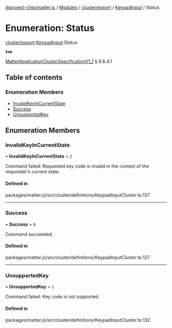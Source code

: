 [@project-chip/matter.js](../README.md) / [Modules](../modules.md) / [cluster/export](../modules/cluster_export.md) / [KeypadInput](../modules/cluster_export.KeypadInput.md) / Status

# Enumeration: Status

[cluster/export](../modules/cluster_export.md).[KeypadInput](../modules/cluster_export.KeypadInput.md).Status

**`See`**

[MatterApplicationClusterSpecificationV1_1](../interfaces/spec_export.MatterApplicationClusterSpecificationV1_1.md) § 6.8.4.1

## Table of contents

### Enumeration Members

- [InvalidKeyInCurrentState](cluster_export.KeypadInput.Status.md#invalidkeyincurrentstate)
- [Success](cluster_export.KeypadInput.Status.md#success)
- [UnsupportedKey](cluster_export.KeypadInput.Status.md#unsupportedkey)

## Enumeration Members

### InvalidKeyInCurrentState

• **InvalidKeyInCurrentState** = ``2``

Command failed: Requested key code is invalid in the context of the responder’s current state.

#### Defined in

packages/matter.js/src/cluster/definitions/KeypadInputCluster.ts:137

___

### Success

• **Success** = ``0``

Command succeeded

#### Defined in

packages/matter.js/src/cluster/definitions/KeypadInputCluster.ts:127

___

### UnsupportedKey

• **UnsupportedKey** = ``1``

Command failed: Key code is not supported.

#### Defined in

packages/matter.js/src/cluster/definitions/KeypadInputCluster.ts:132

